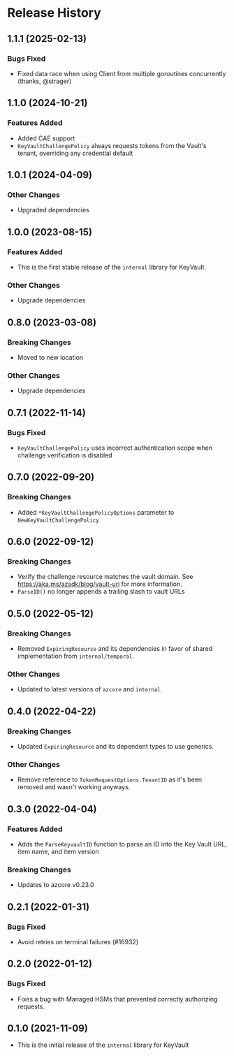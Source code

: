 # Release History

## 1.1.1 (2025-02-13)

### Bugs Fixed
* Fixed data race when using Client from multiple goroutines concurrently (thanks, @strager)

## 1.1.0 (2024-10-21)

### Features Added
* Added CAE support
* `KeyVaultChallengePolicy` always requests tokens from the Vault's tenant, overriding any credential default

## 1.0.1 (2024-04-09)

### Other Changes
* Upgraded dependencies

## 1.0.0 (2023-08-15)

### Features Added
* This is the first stable release of the `internal` library for KeyVault.

### Other Changes
* Upgrade dependencies

## 0.8.0 (2023-03-08)

### Breaking Changes
* Moved to new location

### Other Changes
* Upgrade dependencies

## 0.7.1 (2022-11-14)

### Bugs Fixed
* `KeyVaultChallengePolicy` uses incorrect authentication scope when challenge verification is disabled

## 0.7.0 (2022-09-20)

### Breaking Changes
* Added `*KeyVaultChallengePolicyOptions` parameter to `NewKeyVaultChallengePolicy`

## 0.6.0 (2022-09-12)

### Breaking Changes
* Verify the challenge resource matches the vault domain. See https://aka.ms/azsdk/blog/vault-uri for more information.
* `ParseID()` no longer appends a trailing slash to vault URLs

## 0.5.0 (2022-05-12)

### Breaking Changes
* Removed `ExpiringResource` and its dependencies in favor of shared implementation from `internal/temporal`.

### Other Changes
* Updated to latest versions of `azcore` and `internal`.

## 0.4.0 (2022-04-22)

### Breaking Changes
* Updated `ExpiringResource` and its dependent types to use generics.

### Other Changes
* Remove reference to `TokenRequestOptions.TenantID` as it's been removed and wasn't working anyways.

## 0.3.0 (2022-04-04)

### Features Added
* Adds the `ParseKeyvaultID` function to parse an ID into the Key Vault URL, item name, and item version

### Breaking Changes
* Updates to azcore v0.23.0

## 0.2.1 (2022-01-31)

### Bugs Fixed
* Avoid retries on terminal failures (#16932)

## 0.2.0 (2022-01-12)

### Bugs Fixed
* Fixes a bug with Managed HSMs that prevented correctly authorizing requests.

## 0.1.0 (2021-11-09)
* This is the initial release of the `internal` library for KeyVault
